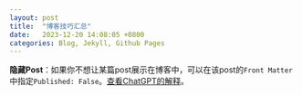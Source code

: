 ```yaml
---
layout: post
title:  "博客技巧汇总"
date:   2023-12-20 14:08:05 +0800
categories: Blog, Jekyll, Github Pages
---
```


**隐藏Post**：如果你不想让某篇post展示在博客中，可以在该post的`Front Matter`中指定`Published: False`。[查看ChatGPT的解释](https://chat.openai.com/share/277f331d-c8d1-4bb4-b0dd-e6caa3184eec)。
